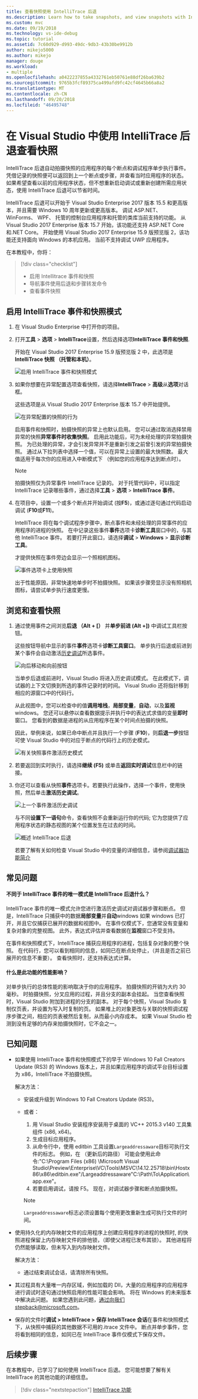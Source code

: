 ```yaml
---
title: 查看快照使用 IntelliTrace 后退
ms.description: Learn how to take snapshots, and view snapshots with IntelliTrace step-back
ms.custom: mvc
ms.date: 09/19/2018
ms.technology: vs-ide-debug
ms.topic: tutorial
ms.assetid: 7c60d929-d993-49dc-9db3-43b30be9912b
author: mikejo5000
ms.author: mikejo
manager: douge
ms.workload:
- multiple
ms.openlocfilehash: a0422237855a4332761eb50761e88df26ba639b2
ms.sourcegitcommit: 9765b3fcf89375ca499afd9fc42cf4645b66a8a2
ms.translationtype: MT
ms.contentlocale: zh-CN
ms.lasthandoff: 09/20/2018
ms.locfileid: "46495748"
---
```

# <a name="view-snapshots-using-intellitrace-step-back-in-visual-studio"></a>在 Visual Studio 中使用 IntelliTrace 后退查看快照

IntelliTrace 后退自动拍摄快照的应用程序的每个断点和调试程序单步执行事件。 凭借记录的快照便可以返回到上一个断点或步骤，并查看当时应用程序的状态。 如果希望查看以前的应用程序状态，但不想重新启动调试或重新创建所需应用状态，使用 IntelliTrace 后退可以节省时间。

IntelliTrace 后退可以开始于 Visual Studio Enterprise 2017 版本 15.5 和更高版本，并且需要 Windows 10 周年更新或更高版本。 调试 ASP.NET、 WinForms、 WPF、 托管的控制台应用程序和托管的类库当前支持的功能。 从 Visual Studio 2017 Enterprise 版本 15.7 开始，该功能还支持 ASP.NET Core 和.NET Core。 开始使用 Visual Studio 2017 Enterprise 15.9 版预览版 2，该功能还支持面向 Windows 的本机应用。 当前不支持调试 UWP 应用程序。

在本教程中，你将：

> [!div class="checklist"]
> * 启用 Intellitrace 事件和快照
> * 导航事件使用后退和步骤转发命令
> * 查看事件快照
  
## <a name="enable-intellitrace-events-and-snapshots-mode"></a>启用 IntelliTrace 事件和快照模式 

1. 在 Visual Studio Enterprise 中打开你的项目。

1. 打开**工具** > **选项** > **IntelliTrace**设置，然后选择选项**IntelliTrace 事件和快照**. 

    开始在 Visual Studio 2017 Enterprise 15.9 版预览版 2 中，此选项是**IntelliTrace 快照 （托管和本机）**。 

    ![启用 IntelliTrace 事件和快照模式](../debugger/media/intellitrace-enable-snapshots.png "启用 IntelliTrace 事件和快照模式")

1. 如果你想要在异常配置选项查看快照，请选择**IntelliTrace** > **高级**从**选项**对话框。

    这些选项是从 Visual Studio 2017 Enterprise 版本 15.7 中开始提供。

    ![在异常配置的快照的行为](../debugger/media/intellitrace-enable-snapshots-on-exceptions.png)

    启用事件和快照时，拍摄快照的异常上也默认启用。 您可以通过取消选择禁用异常的快照**异常事件时收集快照**。 启用此功能后，可为未经处理的异常拍摄快照。 为已处理的异常，才会引发异常并不是重新引发之前曾引发的异常拍摄快照。 通过从下拉列表中选择一个值，可以在异常上设置的最大快照数。 最大值适用于每次你的应用进入中断模式下 （例如您的应用程序达到断点时）。

    > [!NOTE]
    > 拍摄快照仅为异常事件 IntelliTrace 记录的。 对于托管代码中，可以指定 IntelliTrace 记录哪些事件，通过选择**工具** > **选项** > **IntelliTrace 事件**。

1. 在项目中，设置一个或多个断点并开始调试 (按**F5**)，或通过逐句通过代码启动调试 (**F10**或**F11**)。

    IntelliTrace 将在每个调试程序步骤中，断点事件和未经处理的异常事件的应用程序的进程的快照。 在中记录这些事件**事件**选项卡**诊断工具**窗口中的，与其他 IntelliTrace 事件。 若要打开此窗口，请选择**调试** > **Windows** > **显示诊断工具**。

    才提供快照在事件旁边会显示一个照相机图标。 

    ![事件选项卡上使用快照](../debugger/media/intellitrace-events-tab-with-snapshots.png "事件选项卡上的断点和步骤的快照")

    出于性能原因，非常快速地单步时不拍摄快照。 如果该步骤旁显示没有照相机图标，请尝试单步执行速度更慢。

## <a name="navigate-and-view-snapshots"></a>浏览和查看快照

1. 通过使用事件之间浏览**后退 （Alt + [）** 并**单步前进 (Alt +])** 中调试工具栏按钮。

    这些按钮导航中显示的事件**事件**选项卡**诊断工具窗口**。 单步执行后退或前进到某个事件会自动激活[历史调试](../debugger/historical-debugging.md)所选事件。

    ![向后移动和向前按钮](../debugger/media/intellitrace-step-back-icons-description.png "后退一步和前进按钮")

    当单步后退或前进时，Visual Studio 将进入历史调试模式。 在此模式下，调试器的上下文切换到所选的事件记录时的时间。 Visual Studio 还将指针移到相应的源窗口中的代码行。 

    从此视图中，您可以检查中的值**调用堆栈**，**局部变量**，**自动**，以及**监视**windows。 您还可以悬停以查看数据提示并执行中的表达式求值的变量**即时**窗口。 您看到的数据是进程的从应用程序在某个时间点拍摄的快照。

    因此，举例来说，如果已命中断点并且执行一个步骤 (**F10**)，则**后退一步**按钮可使 Visual Studio 中的对应于断点的代码行上的历史模式。 

    ![有关快照事件激活历史模式](../debugger/media/intellitrace-historical-mode-with-snapshot.png "正在激活历史模式下使用快照执行事件")

2. 若要返回到实时执行，请选择**继续 (F5)** 或单击**返回实时调试**信息栏中的链接。 

3. 你还可以查看从快照**事件**选项卡。若要执行此操作，选择一个事件，使用快照，然后单击**激活历史调试**。

    ![上一个事件激活历史调试](../debugger/media/intellitrace-activate-historical-debugging.png "事件激活历史调试")

    与不同**设置下一语句**命令，查看快照不会重新运行你的代码; 它为您提供了应用程序状态的静态视图的某个位置发生在过去的时间。

    ![概述 IntelliTrace 后退](../debugger/media/intellitrace-step-back-overview.png "概述的 IntelliTrace 后退")

    若要了解有关如何检查 Visual Studio 中的变量的详细信息，请参阅[调试器功能简介](../debugger/debugger-feature-tour.md)  

## <a name="frequently-asked-questions"></a>常见问题

#### <a name="how-is-intellitrace-step-back-different-from-intellitrace-events-only-mode"></a>不同于 IntelliTrace 事件的唯一模式是 IntelliTrace 后退什么？

IntelliTrace 事件的唯一模式允许您进行激活历史调试对调试器步骤和断点。 但是，IntelliTrace 只捕获中的数据**局部变量**并**自动**windows 如果 windows 已打开，并且它仅捕获已展开的数据和视图中。 在事件仅模式下，您通常没有变量和复杂对象的完整视图。 此外，表达式评估并查看数据在**监视**窗口不受支持。 

在事件和快照模式下，IntelliTrace 捕获应用程序的进程，包括复杂对象的整个快照。 在代码行，您可以看到相同的信息，如同已在断点处停止，（并且是否之前已展开的信息不重要）。 查看快照时，还支持表达式计算。  

#### <a name="what-is-the-performance-impact-of-this-feature"></a>什么是此功能的性能影响？ 

对单步执行的总体性能的影响取决于你的应用程序。 拍摄快照的开销为大约 30 毫秒。 时拍摄快照，分叉应用的过程，并且分支的副本会挂起。 当您查看快照时，Visual Studio 附加到进程的分支的副本。 对于每个快照，Visual Studio 复制仅页表，并设置为写入时复制的页。 如果堆上的对象更改与关联的快照调试程序步骤之间，相应的页表被然后复制，从而最小内存成本。 如果 Visual Studio 检测到没有足够的内存来拍摄快照时，它不会之一。
 
## <a name="known-issues"></a>已知问题  
* 如果使用 IntelliTrace 事件和快照模式下的早于 Windows 10 Fall Creators Update (RS3) 的 Windows 版本上，并且如果应用程序的调试平台目标设置为 x86，IntelliTrace 不拍摄快照。

    解决方法：
    * 安装或升级到 Windows 10 Fall Creators Update (RS3)。 
    * 或者： 
        1. 用 Visual Studio 安装程序安装用于桌面的 VC++ 2015.3 v140 工具集组件 (x86, x64)。
        2. 生成目标应用程序。
        3. 从命令行中，使用 editbin 工具设置`Largeaddressaware`目标可执行文件的标志。 例如，在 （更新后的路径） 可能会使用此命令:"C:\Program Files (x86) \Microsoft Visual Studio\Preview\Enterprise\VC\Tools\MSVC\14.12.25718\bin\Hostx86\x86\editbin.exe"/Largeaddressaware"C:\Path\To\Application\app.exe"。
        4. 若要启用调试，请按 F5。 现在，对调试器步骤和断点拍摄快照。

        > [!Note]
        > `Largeaddressaware`标志必须设置每个使用更改重新生成可执行文件的时间。

* 使用持久化的内存映射文件的应用程序上创建应用程序的进程的快照时, 的快照进程保留上内存映射文件的排他锁，（即使父进程已发布其锁）。 其他进程将仍然能够读取，但未写入到内存映射文件。

    解决方法：
    * 通过结束调试会话，请清除所有快照。 

* 其过程具有大量唯一内存区域，例如加载的 Dll，大量的应用程序的应用程序进行调试时逐句通过快照启用的性能可能会影响。 将在 Windows 的未来版本中解决此问题。 如果您遇到此问题，通过向我们stepback@microsoft.com。 

* 保存的文件时**调试 > IntelliTrace > 保存 IntelliTrace 会话**在事件和快照模式下，从快照中捕获的其他数据不可用的.itrace 文件中。 断点并单步事件，您将看到相同的信息，如同已在 IntelliTrace 事件仅模式下保存文件。 

## <a name="next-steps"></a>后续步骤

在本教程中，已学习了如何使用 IntelliTrace 后退。 您可能想要了解有关 IntelliTrace 的其他功能的详细信息。

> [!div class="nextstepaction"]
> [IntelliTrace 功能](../debugger/intellitrace-features.md)
